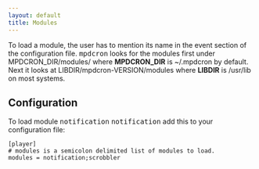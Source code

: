 ```yaml
---
layout: default
title: Modules
---
```


To load a module, the user has to mention its name in the event section of the
configuration file. <tt>mpdcron</tt> looks for the modules first under
MPDCRON\_DIR/modules/ where **MPDCRON\_DIR** is ~/.mpdcron by default. Next it
looks at LIBDIR/mpdcron-VERSION/modules where **LIBDIR** is /usr/lib on most
systems.

## Configuration
To load module <tt>notification</tt> <tt>notification</tt> add this to your configuration file:

    [player]
    # modules is a semicolon delimited list of modules to load.
    modules = notification;scrobbler

<!-- vim: set tw=80 ft=mkd spell spelllang=en sw=4 sts=4 et : -->
